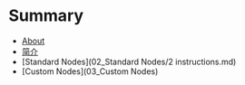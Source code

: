 # Summary

* [About](README.md)
* [简介](01_简介/1-1简介.md)
* [Standard Nodes](02_Standard Nodes/2 instructions.md)
* [Custom Nodes](03_Custom Nodes)

